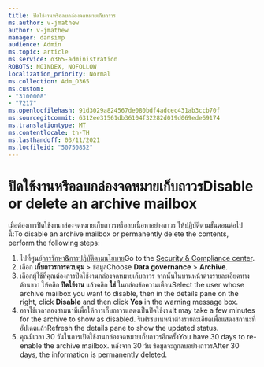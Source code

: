 ```yaml
---
title: ปิดใช้งานหรือลบกล่องจดหมายเก็บถาวร
ms.author: v-jmathew
author: v-jmathew
manager: dansimp
audience: Admin
ms.topic: article
ms.service: o365-administration
ROBOTS: NOINDEX, NOFOLLOW
localization_priority: Normal
ms.collection: Adm_O365
ms.custom:
- "3100008"
- "7217"
ms.openlocfilehash: 91d3029a824567de080bdf4adcec431ab3ccb70f
ms.sourcegitcommit: 6312ee31561db36104f32282d019d069ede69174
ms.translationtype: MT
ms.contentlocale: th-TH
ms.lasthandoff: 03/11/2021
ms.locfileid: "50750852"
---
```

# <a name="disable-or-delete-an-archive-mailbox"></a><span data-ttu-id="fcbdb-102">ปิดใช้งานหรือลบกล่องจดหมายเก็บถาวร</span><span class="sxs-lookup"><span data-stu-id="fcbdb-102">Disable or delete an archive mailbox</span></span>

<span data-ttu-id="fcbdb-103">เมื่อต้องการปิดใช้งานกล่องจดหมายเก็บถาวรหรือลบเนื้อหาอย่างถาวร ให้ปฏิบัติตามขั้นตอนต่อไปนี้:</span><span class="sxs-lookup"><span data-stu-id="fcbdb-103">To disable an archive mailbox or permanently delete the contents, perform the following steps:</span></span>

1. <span data-ttu-id="fcbdb-104">ไปที่ศูนย์[การรักษา&การปฏิบัติตามนโยบาย]( https://go.microsoft.com/fwlink/p/?linkid=2077143)</span><span class="sxs-lookup"><span data-stu-id="fcbdb-104">Go to the [Security & Compliance center]( https://go.microsoft.com/fwlink/p/?linkid=2077143).</span></span>
2. <span data-ttu-id="fcbdb-105">เลือก **เก็บถาวรการควบคุม**  >  ข้อมูล</span><span class="sxs-lookup"><span data-stu-id="fcbdb-105">Choose **Data governance** > **Archive**.</span></span>
3. <span data-ttu-id="fcbdb-106">เลือกผู้ใช้ที่คุณต้องการปิดใช้งานกล่องจดหมายเก็บถาวร จากนั้นในบานหน้าต่างรายละเอียดทางด้านขวา ให้คลิก **ปิดใช้งาน** แล้วคลิก **ใช่** ในกล่องข้อความเตือน</span><span class="sxs-lookup"><span data-stu-id="fcbdb-106">Select the user whose archive mailbox you want to disable, then in the details pane on the right, click **Disable** and then click **Yes** in the warning message box.</span></span>
4. <span data-ttu-id="fcbdb-107">อาจใช้เวลาสองสามนาทีเพื่อให้การเก็บถาวรแสดงเป็นปิดใช้งาน</span><span class="sxs-lookup"><span data-stu-id="fcbdb-107">It may take a few minutes for the archive to show as disabled.</span></span> <span data-ttu-id="fcbdb-108">รีเฟรชบานหน้าต่างรายละเอียดเพื่อแสดงสถานะที่อัปเดตแล้ว</span><span class="sxs-lookup"><span data-stu-id="fcbdb-108">Refresh the details pane to show the updated status.</span></span>
5. <span data-ttu-id="fcbdb-109">คุณมีเวลา 30 วันในการเปิดใช้งานกล่องจดหมายเก็บถาวรอีกครั้ง</span><span class="sxs-lookup"><span data-stu-id="fcbdb-109">You have 30 days to re-enable the archive mailbox.</span></span> <span data-ttu-id="fcbdb-110">หลังจาก 30 วัน ข้อมูลจะถูกลบอย่างถาวร</span><span class="sxs-lookup"><span data-stu-id="fcbdb-110">After 30 days, the information is permanently deleted.</span></span>
